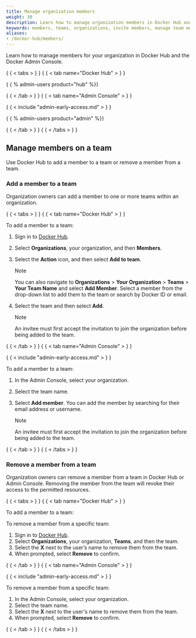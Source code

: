 ```yaml
---
title: Manage organization members
weight: 30
description: Learn how to manage organization members in Docker Hub and Docker Admin Console.
keywords: members, teams, organizations, invite members, manage team members
aliases:
- /docker-hub/members/
---
```


Learn how to manage members for your organization in Docker Hub and the Docker Admin Console.

{ { < tabs > } }
{ { < tab name="Docker Hub" > } }

{ { % admin-users product="hub" \%\}\}

{ { < /tab > } }
{ { < tab name="Admin Console" > } }

{ { < include "admin-early-access.md" > } }

{ { % admin-users product="admin" \%\}\}

{ { < /tab > } }
{ { < /tabs > } }

## Manage members on a team

Use Docker Hub to add a member to a team or remove a member from a team.

### Add a member to a team

Organization owners can add a member to one or more teams within an organization.

{ { < tabs > } }
{ { < tab name="Docker Hub" > } }

To add a member to a team:

1. Sign in to [Docker Hub](https://hub.docker.com).
2. Select **Organizations**, your organization, and then **Members**.
3. Select the **Action** icon, and then select **Add to team**.

   > [!NOTE]
   >
   > You can also navigate to **Organizations** > **Your Organization** > **Teams** > **Your Team Name** and select **Add Member**. Select a member from the drop-down list to add them to the team or search by Docker ID or email.
4. Select the team and then select **Add**.

   > [!NOTE]
   >
   > An invitee must first accept the invitation to join the organization before being added to the team.

{ { < /tab > } }
{ { < tab name="Admin Console" > } }

{ { < include "admin-early-access.md" > } }

To add a member to a team:

1. In the Admin Console, select your organization.
2. Select the team name.
3. Select **Add member**. You can add the member by searching for their email address or username.

   > [!NOTE]
   >
   > An invitee must first accept the invitation to join the organization before being added to the team.

{ { < /tab > } }
{ { < /tabs > } }

### Remove a member from a team

Organization owners can remove a member from a team in Docker Hub or Admin Console. Removing the member from the team will revoke their access to the permitted resources.

{ { < tabs > } }
{ { < tab name="Docker Hub" > } }

To add a member to a team:

To remove a member from a specific team:

1. Sign in to [Docker Hub](https://hub.docker.com).
2. Select **Organizations**, your organization, **Teams**, and then the team.
3. Select the **X** next to the user’s name to remove them from the team.
4. When prompted, select **Remove** to confirm.

{ { < /tab > } }
{ { < tab name="Admin Console" > } }

{ { < include "admin-early-access.md" > } }

To remove a member from a specific team:

1. In the Admin Console, select your organization.
2. Select the team name.
3. Select the **X** next to the user's name to remove them from the team.
4. When prompted, select **Remove** to confirm.

{ { < /tab > } }
{ { < /tabs > } }
